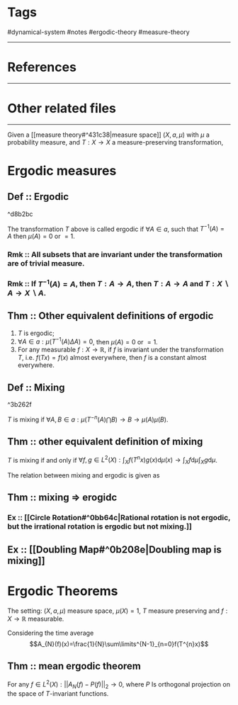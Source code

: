 # Tags
#dynamical-system #notes #ergodic-theory #measure-theory 

---

# References


---


# Other related files


---

Given a [[measure theory#^431c38|measure space]] $(X,a,\mu)$ with $\mu$ a probability measure, and $T:X\rightarrow X$ a measure-preserving transformation,
# Ergodic measures
## Def :: Ergodic

^d8b2bc

The transformation $T$ above is called ergodic if $\forall A\in a$, such that $T^{-1}(A)=A$ then $\mu(A)=0$ or $=1$.

### Rmk :: All subsets that are invariant under the transformation are of trivial measure.
### Rmk :: If $T^{-1}(A)=A$, then $T:A\rightarrow A$, then $T:A\rightarrow A$ and $T:X\backslash A\rightarrow X\backslash A$.

## Thm :: Other equivalent definitions of ergodic
1. $T$ is ergodic;
2. $\forall A\in a: \mu(T^{-1}(A)\Delta A)=0$, then $\mu(A)=0$ or $=1$.
3. For any measurable $f:X\rightarrow \mathbb{R}$, if $f$ is invariant under the transformation $T$, i.e. $f(Tx)=f(x)$ almost everywhere, then $f$ is a constant almost everywhere.


## Def :: Mixing

^3b262f

$T$ is mixing if $\forall A, B\in a: \mu(T^{-n}(A)\bigcap B)\rightarrow B\rightarrow \mu(A)\mu(B)$.

## Thm :: other equivalent definition of mixing
$T$ is mixing if and only if $\forall f,g \in L^{2}(X): \int_{X}f(T^{n}x)g(x)\text{d}\mu(x)\rightarrow\int_{X}f\text{d}\mu\int_{X}g\text{d}\mu$.


The relation between mixing and ergodic is given as 
## Thm :: mixing $\Rightarrow$ erogidc


### Ex :: [[Circle Rotation#^0bb64c|Rational rotation is not ergodic, but the irrational rotation is ergodic but not mixing.]]

## Ex :: [[Doubling Map#^0b208e|Doubling map is mixing]]



# Ergodic Theorems

The setting: $(X,a,\mu)$ measure space, $\mu(X)=1$, $T$ measure preserving and $f:X\rightarrow \mathbb{R}$ measurable.

Considering the time average $$A_{N}(f)(x)=\frac{1}{N}\sum\limits^{N-1}_{n=0}f(T^{n}x)$$
## Thm :: mean ergodic theorem
For any $f\in L^{2}(X): ||A_{N}(f)-P(f)||_{2}\rightarrow 0$, where $P$ Is orthogonal projection on the space of $T$-invariant functions.

